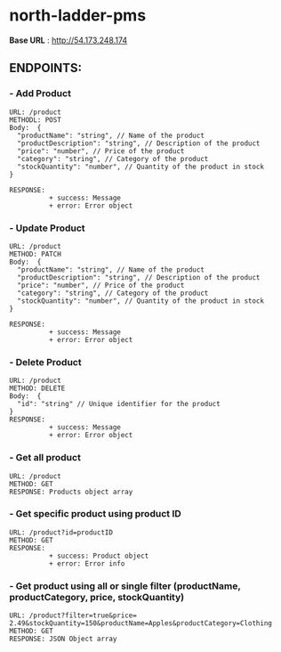 # north-ladder-pms

**Base URL** : http://54.173.248.174

## ENDPOINTS:

### - Add Product
    URL: /product
    METHODL: POST
    Body:  {
      "productName": "string", // Name of the product
      "productDescription": "string", // Description of the product
      "price": "number", // Price of the product
      "category": "string", // Category of the product
      "stockQuantity": "number", // Quantity of the product in stock
    }

    RESPONSE: 
              + success: Message
              + error: Error object
  
### - Update Product
    URL: /product
    METHOD: PATCH
    Body:  {
      "productName": "string", // Name of the product
      "productDescription": "string", // Description of the product
      "price": "number", // Price of the product
      "category": "string", // Category of the product
      "stockQuantity": "number", // Quantity of the product in stock
    }

    RESPONSE: 
              + success: Message
              + error: Error object
    
### - Delete Product
    URL: /product
    METHOD: DELETE
    Body:  {
      "id": "string" // Unique identifier for the product
    }
    RESPONSE: 
              + success: Message
              + error: Error object

### - Get all product
    URL: /product
    METHOD: GET
    RESPONSE: Products object array

### - Get specific product using product ID
    URL: /product?id=productID
    METHOD: GET
    RESPONSE: 
              + success: Product object
              + error: Error info


### - Get product using all or single filter (productName, productCategory, price, stockQuantity)
    URL: /product?filter=true&price= 2.49&stockQuantity=150&productName=Apples&productCategory=Clothing
    METHOD: GET
    RESPONSE: JSON Object array
